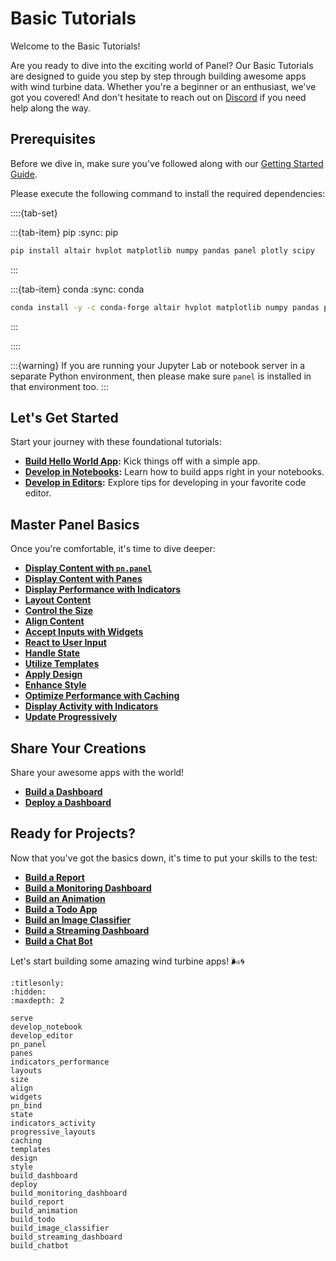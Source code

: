 # Basic Tutorials

Welcome to the Basic Tutorials!

Are you ready to dive into the exciting world of Panel? Our Basic Tutorials are designed to guide you step by step through building awesome apps with wind turbine data. Whether you're a beginner or an enthusiast, we've got you covered! And don't hesitate to reach out on [Discord](https://discord.gg/rb6gPXbdAr) if you need help along the way.

## Prerequisites

Before we dive in, make sure you've followed along with our [Getting Started Guide](../../getting_started/index.md).

Please execute the following command to install the required dependencies:

::::{tab-set}

:::{tab-item} pip
:sync: pip

```bash
pip install altair hvplot matplotlib numpy pandas panel plotly scipy
```

:::

:::{tab-item} conda
:sync: conda

```bash
conda install -y -c conda-forge altair hvplot matplotlib numpy pandas panel plotly scipy
```

:::

::::

:::{warning}
If you are running your Jupyter Lab or notebook server in a separate Python environment, then please make sure `panel` is installed in that environment too.
:::

## Let's Get Started

Start your journey with these foundational tutorials:

- **[Build Hello World App](serve.md):** Kick things off with a simple app.
- **[Develop in Notebooks](develop_notebook.md):** Learn how to build apps right in your notebooks.
- **[Develop in Editors](develop_editor.md):** Explore tips for developing in your favorite code editor.

## Master Panel Basics

Once you're comfortable, it's time to dive deeper:

- **[Display Content with `pn.panel`](pn_panel.md)**
- **[Display Content with Panes](panes.md)**
- **[Display Performance with Indicators](indicators_performance.md)**
- **[Layout Content](layouts.md)**
- **[Control the Size](size.md)**
- **[Align Content](align.md)**
- **[Accept Inputs with Widgets](widgets.md)**
- **[React to User Input](pn_bind.md)**
- **[Handle State](state.md)**
- **[Utilize Templates](templates.md)**
- **[Apply Design](design.md)**
- **[Enhance Style](style.md)**
- **[Optimize Performance with Caching](caching.md)**
- **[Display Activity with Indicators](indicators_activity.md)**
- **[Update Progressively](progressive_layouts.md)**

## Share Your Creations

Share your awesome apps with the world!

- **[Build a Dashboard](build_dashboard.md)**
- **[Deploy a Dashboard](deploy.md)**

## Ready for Projects?

Now that you've got the basics down, it's time to put your skills to the test:

- **[Build a Report](build_report.md)**
- **[Build a Monitoring Dashboard](build_monitoring_dashboard.md)**
- **[Build an Animation](build_animation.md)**
- **[Build a Todo App](build_todo.md)**
- **[Build an Image Classifier](build_image_classifier.md)**
- **[Build a Streaming Dashboard](build_streaming_dashboard.md)**
- **[Build a Chat Bot](build_chatbot.md)**

Let's start building some amazing wind turbine apps! 🌬️🌀

```{toctree}
:titlesonly:
:hidden:
:maxdepth: 2

serve
develop_notebook
develop_editor
pn_panel
panes
indicators_performance
layouts
size
align
widgets
pn_bind
state
indicators_activity
progressive_layouts
caching
templates
design
style
build_dashboard
deploy
build_monitoring_dashboard
build_report
build_animation
build_todo
build_image_classifier
build_streaming_dashboard
build_chatbot
```
